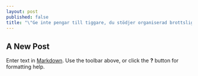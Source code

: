 ```yaml
---
layout: post
published: false
title: "\"Ge inte pengar till tiggare, du stödjer organiserad brottslighet\" "
---
```


## A New Post

Enter text in [Markdown](http://daringfireball.net/projects/markdown/). Use the toolbar above, or click the **?** button for formatting help.
